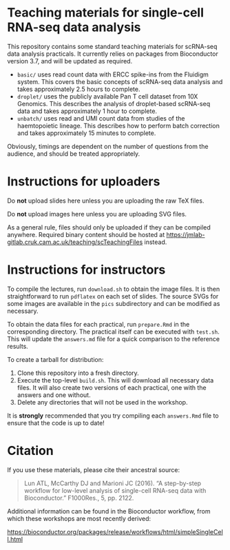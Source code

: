 # Teaching materials for single-cell RNA-seq data analysis

This repository contains some standard teaching materials for scRNA-seq data analysis practicals.
It currently relies on packages from Bioconductor version 3.7, and will be updated as required.

- `basic/` uses read count data with ERCC spike-ins from the Fluidigm system.
This covers the basic concepts of scRNA-seq data analysis and takes approximately 2.5 hours to complete.
- `droplet/` uses the publicly available Pan T cell dataset from 10X Genomics.
This describes the analysis of droplet-based scRNA-seq data and takes approximately 1 hour to complete.
- `unbatch/` uses read and UMI count data from studies of the haemtopoietic lineage.
This describes how to perform batch correction and takes approximately 15 minutes to complete.

Obviously, timings are dependent on the number of questions from the audience, and should be treated appropriately.

# Instructions for uploaders

Do **not** upload slides here unless you are uploading the raw TeX files. 

Do **not** upload images here unless you are uploading SVG files.

As a general rule, files should only be uploaded if they can be compiled anywhere.
Required binary content should be hosted at https://jmlab-gitlab.cruk.cam.ac.uk/teaching/scTeachingFiles instead.

# Instructions for instructors

To compile the lectures, run `download.sh` to obtain the image files.
It is then straightforward to run `pdflatex` on each set of slides.
The source SVGs for some images are available in the `pics` subdirectory and can be modified as necessary.

To obtain the data files for each practical, run `prepare.Rmd` in the corresponding directory.
The practical itself can be executed with `test.sh`.
This will update the `answers.md` file for a quick comparison to the reference results.

To create a tarball for distribution:

1. Clone this repository into a fresh directory.
2. Execute the top-level `build.sh`.
This will download all necessary data files.
It will also create two versions of each practical, one with the answers and one without.
3. Delete any directories that will not be used in the workshop.

It is **strongly** recommended that you try compiling each `answers.Rmd` file to ensure that the code is up to date!

# Citation

If you use these materials, please cite their ancestral source:

> Lun ATL, McCarthy DJ and Marioni JC (2016). “A step-by-step workflow for low-level analysis of single-cell RNA-seq data with Bioconductor.” F1000Res., 5, pp. 2122.

Additional information can be found in the Bioconductor workflow, from which these workshops are most recently derived:

https://bioconductor.org/packages/release/workflows/html/simpleSingleCell.html
